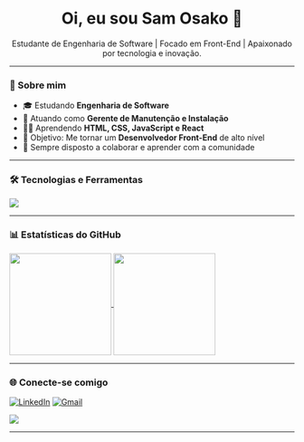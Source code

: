 
<h1 align="center">Oi, eu sou Sam Osako 👋</h1>

<p align="center">
  Estudante de Engenharia de Software | Focado em Front-End | Apaixonado por tecnologia e inovação.
</p>

---

### 🚀 Sobre mim

- 🎓 Estudando **Engenharia de Software**
- 💼 Atuando como **Gerente de Manutenção e Instalação**
- 👨‍💻 Aprendendo **HTML, CSS, JavaScript e React**
- 🎯 Objetivo: Me tornar um **Desenvolvedor Front-End** de alto nível
- 💬 Sempre disposto a colaborar e aprender com a comunidade

---

### 🛠️ Tecnologias e Ferramentas

<img src="https://skillicons.dev/icons?i=html,css,js,react,github,git,vscode" />

---

### 📊 Estatísticas do GitHub

<a href="https://github.com/seuUsuario">
  <img height=180 align="center" src="https://github-readme-stats.vercel.app/api?username=seuUsuario&show_icons=true&theme=radical" />
</a>
<a href="https://github.com/seuUsuario">
  <img height=180 align="center" src="https://github-readme-stats.vercel.app/api/top-langs?username=seuUsuario&layout=compact&langs_count=8&theme=radical" />
</a>

---

### 🌐 Conecte-se comigo

[![LinkedIn](https://img.shields.io/badge/LinkedIn-blue?logo=linkedin&logoColor=white)](https://www.linkedin.com/in/samosako)
[![Gmail](https://img.shields.io/badge/Gmail-red?logo=gmail&logoColor=white)](mailto:osakosam58@gmail.com)
<div>
<a href="https://instagram.com/sammg.o" target="_blank"><img src="https://img.shields.io/badge/-Instagram-%23E4405F?style=for-the-badge&logo=instagram&logoColor=white" target="_blank"></a>

---

